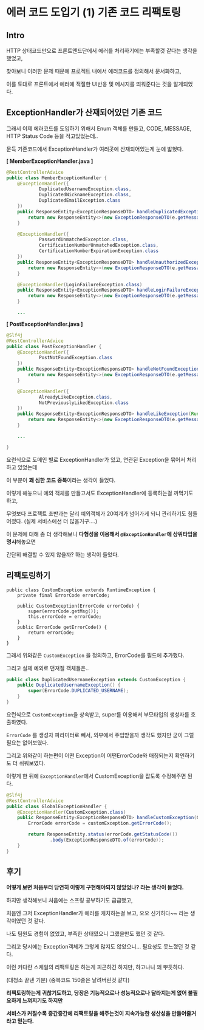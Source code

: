 # 에러 코드 도입기 (1) 기존 코드 리팩토링 

## Intro 

HTTP 상태코드만으로 프론트엔드단에서 에러를 처리하기에는 부족할것 같다는 생각을 했었고, 

찾아보니 이러한 문제 때문에 프로젝트 내에서 에러코드를 정의해서 문서화하고,

이를 토대로 프론트에서 에러에 적절한 UI반응 및 메시지를 띄워준다는 것을 알게되었다.

## ExceptionHandler가 산재되어있던 기존 코드

그래서 이제 에러코드를 도입하기 위해서 Enum 객체를 만들고, CODE, MESSAGE, HTTP Status Code 등을 적고있었는데..

문득 기존코드에서 ExceptionHandler가 여러곳에 산재되어있는게 눈에 밟혔다.

**[ MemberExceptionHandler.java ]**
```java
@RestControllerAdvice
public class MemberExceptionHandler {
    @ExceptionHandler({
            DuplicatedUsernameException.class,
            DuplicatedNicknameException.class,
            DuplicatedEmailException.class
    })
    public ResponseEntity<ExceptionResponseDTO> handleDuplicatedException(IllegalArgumentException e) {
        return new ResponseEntity<>(new ExceptionResponseDTO(e.getMessage(), HttpStatus.CONFLICT.value()), HttpStatus.CONFLICT);
    }

    @ExceptionHandler({
            PasswordUnmatchedException.class,
            CertificationNumberUnmatchedException.class,
            CertificationNumberExpirationException.class
    })
    public ResponseEntity<ExceptionResponseDTO> handleUnauthorizedException(IllegalArgumentException e) {
        return new ResponseEntity<>(new ExceptionResponseDTO(e.getMessage(), HttpStatus.UNAUTHORIZED.value()), HttpStatus.UNAUTHORIZED);
    }

    @ExceptionHandler(LoginFailureException.class)
    public ResponseEntity<ExceptionResponseDTO> handleLoginFailureException(RuntimeException e) {
        return new ResponseEntity<>(new ExceptionResponseDTO(e.getMessage(), HttpStatus.BAD_REQUEST.value()), HttpStatus.BAD_REQUEST);
    }

    ...


```
**[ PostExceptionHandler.java ]**
```java
@Slf4j
@RestControllerAdvice
public class PostExceptionHandler {
    @ExceptionHandler({
            PostNotFoundException.class
    })
    public ResponseEntity<ExceptionResponseDTO> handleNotFoundException(RuntimeException e) {
        return new ResponseEntity<>(new ExceptionResponseDTO(e.getMessage(), 404), HttpStatus.NOT_FOUND);
    }

    @ExceptionHandler({
            AlreadyLikeException.class,
            NotPreviouslyLikedException.class
    })
    public ResponseEntity<ExceptionResponseDTO> handleLikeException(RuntimeException e) {
        return new ResponseEntity<>(new ExceptionResponseDTO(e.getMessage(), 409), HttpStatus.CONFLICT);
    }

    ...

}
```

요런식으로 도메인 별로 ExceptionHandler가 있고, 연관된 Exception을 묶어서 처리하고 있었는데

이 부분이 **꽤 심한 코드 중복**이라는 생각이 들었다. 

이렇게 해놓으니 예외 객체를 만들고서도 ExceptionHandler에 등록하는걸 까먹기도하고,

무엇보다 프로젝트 초반과는 달리 예외객체가 20여개가 넘어가게 되니 관리하기도 힘들어졌다. (실제 서비스에선 더 많을거구....)

이 문제에 대해 좀 더 생각해보니 **다형성을 이용해서 `@ExceptionHandler`에 상위타입을 명시**해놓으면

간단히 해결할 수 있지 않을까? 하는 생각이 들었다.

## 리팩토링하기

```
public class CustomException extends RuntimeException {
    private final ErrorCode errorCode;

    public CustomException(ErrorCode errorCode) {
        super(errorCode.getMsg());
        this.errorCode = errorCode;
    }
    public ErrorCode getErrorCode() {
        return errorCode;
    }
}

```
그래서 위와같은 `CustomException` 을 정의하고, ErrorCode를 필드에 추가했다.

그리고 실제 예외로 던져질 객체들은..

```java
public class DuplicatedUsernameException extends CustomException {
    public DuplicatedUsernameException() {
        super(ErrorCode.DUPLICATED_USERNAME);
    }
}
```

요런식으로 `CustomException`을 상속받고, super를 이용해서 부모타입의 생성자를 호출하였다.

`ErrorCode` 를 생성자 파라미터로 빼서, 외부에서 주입받을까 생각도 했지만 굳이 그럴 필요는 없어보였다.

그리고 위와같이 하는편이 어떤 Exception이 어떤ErrorCode와 매칭되는지 확인하기도 더 쉬워보였다.

이렇게 한 뒤에 `ExceptionHandler`에서 CustomException을 잡도록 수정해주면 된다.

```java
@Slf4j
@RestControllerAdvice
public class GlobalExceptionHandler {
    @ExceptionHandler(CustomException.class)
    public ResponseEntity<ExceptionResponseDTO> handleCustomException(CustomException customException) {
        ErrorCode errorCode = customException.getErrorCode();

        return ResponseEntity.status(errorCode.getStatusCode())
                .body(ExceptionResponseDTO.of(errorCode));
    }
}

```
## 후기

**어떻게 보면 처음부터 당연히 이렇게 구현해야되지 않았었나? 라는 생각이 들었다.**

하지만 생각해보니 처음에는 스프링 공부하기도 급급했고, 

처음엔 그저 ExceptionHandler가 에러를 캐치하는걸 보고, 오오 신기하다~~ 라는 생각이였던 것 같다.

나도 팀원도 경험이 없었고, 부족한 상태였으니 그랬을만도 했던 것 같다.

그리고 당시에는 Exception객체가 그렇게 많지도 않았으니... 필요성도 못느꼈던 것 같다.

이런 커다란 스케일의 리팩토링은 하는게 피곤하긴 하지만, 하고나니 꽤 뿌듯하다. 

(대청소 끝낸 기분) (중복코드 150줄은 날려버린것 같다)

**리팩토링하는게 귀찮기도하고, 당장은 기능적으로나 성능적으로나 달라지는게 없어 불필요하게 느껴지기도 하지만**

**서비스가 커질수록 중간중간에 리팩토링을 해주는것이 지속가능한 생산성을 만들어줄거라고 믿는다.**
